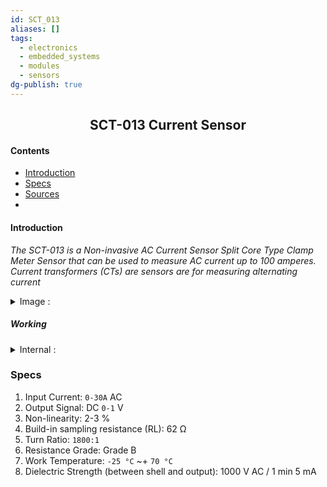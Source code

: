 ```yaml
---
id: SCT_013
aliases: []
tags:
  - electronics
  - embedded_systems
  - modules
  - sensors
dg-publish: true
---
```

<h2 align="center">SCT-013 Current Sensor</h2>

#### Contents
- [Introduction]()
- [Specs]()
- [Sources](https://how2electronics.com/iot-based-electricity-energy-meter-using-esp32-blynk/)
- 

#### Introduction
*The SCT-013 is a Non-invasive AC Current Sensor Split Core Type Clamp Meter Sensor that can be used to measure AC current up to 100 amperes. Current transformers (CTs) are sensors are for measuring alternating current*

<details><summary>Image : </summary><img src="https://how2electronics.com/wp-content/uploads/2020/12/SCT-013-Current-Sensor.jpg" ></details>

##### Working

<details><summary>Internal :</summary><img src="https://how2electronics.com/wp-content/uploads/2020/12/Current-transformer.gif"></details>

### Specs
1. Input Current: `0-30A` AC
2. Output Signal: DC `0-1` V
3. Non-linearity: 2-3 %
4. Build-in sampling resistance (RL): 62 Ω
5. Turn Ratio: `1800:1`
6. Resistance Grade: Grade B
7. Work Temperature: `-25 °C` ~+ `70 °C`
8. Dielectric Strength (between shell and output): 1000 V AC / 1 min 5 mA